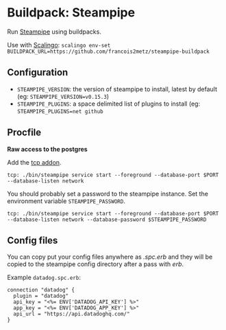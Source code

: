 # Buildpack: Steampipe

Run [Steampipe][] using buildpacks.

Use with [Scalingo][]: `scalingo env-set BUILDPACK_URL=https://github.com/francois2metz/steampipe-buildpack`

## Configuration

- `STEAMPIPE_VERSION`: the version of steampipe to install, latest by default (eg: `STEAMPIPE_VERSION=v0.15.3`)
- `STEAMPIPE_PLUGINS`: a space delimited list of plugins to install (eg: `STEAMPIPE_PLUGINS=net github`

## Procfile

**Raw access to the postgres**

Add the [tcp addon](https://doc.scalingo.com/addons/tcp-gateway/start).

```
tcp: ./bin/steampipe service start --foreground --database-port $PORT --database-listen network
```

You should probably set a password to the steampipe instance. Set the environment variable `STEAMPIPE_PASSWORD`.

```
tcp: ./bin/steampipe service start --foreground --database-port $PORT --database-listen network --database-password $STEAMPIPE_PASSWORD
```

## Config files

You can copy put your config files anywhere as *.spc.erb* and they will be copied to the steampipe config directory after a pass with *erb*.

Example `datadog.spc.erb`:

```
connection "datadog" {
  plugin = "datadog"
  api_key = "<%= ENV['DATADOG_API_KEY'] %>"
  app_key = "<%= ENV['DATADOG_APP_KEY'] %>"
  api_url = "https://api.datadoghq.com/"
}
```

[steampipe]: https://steampipe.io/
[scalingo]: https://scalingo.com/
